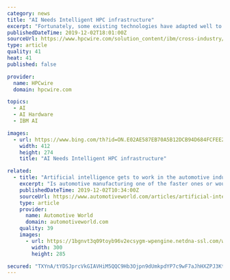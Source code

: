 ```yaml
---
category: news
title: "AI Needs Intelligent HPC infrastructure"
excerpt: "Fortunately, some existing technologies have adapted well to the growing need to process multimedia data types for AI use cases, most notably – graphics processing units (GPU). A GPU performs the vector and matrix computations that underlie neural network layers. GPUs do so in a parallel way, providing vastly improved training speeds with ..."
publishedDateTime: 2019-12-02T18:01:00Z
sourceUrl: https://www.hpcwire.com/solution_content/ibm/cross-industry/ai-needs-intelligent-hpc-infrastructure/
type: article
quality: 41
heat: 41
published: false

provider:
  name: HPCwire
  domain: hpcwire.com

topics:
  - AI
  - AI Hardware
  - IBM AI

images:
  - url: https://www.bing.com/th?id=ON.E02AE587EB70A5B12DCB94D684FCFEE2
    width: 412
    height: 274
    title: "AI Needs Intelligent HPC infrastructure"

related:
  - title: "Artificial intelligence gets to work in the automotive industry"
    excerpt: "Is automotive manufacturing one of the faster ones or would it be among the last? Artificial intelligence (AI) encompasses various technologies including machine learning (ML), deep learning (neural network), computer vision and image processing, natural language processing (NLP), speech recognition, context-aware processing, and predictive APIs."
    publishedDateTime: 2019-12-02T10:34:00Z
    sourceUrl: https://www.automotiveworld.com/articles/artificial-intelligence-gets-to-work-in-the-automotive-industry/
    type: article
    provider:
      name: Automotive World
      domain: automotiveworld.com
    quality: 39
    images:
      - url: https://1bgnvt3q09toyb96v2ecsygm-wpengine.netdna-ssl.com/wp-content/uploads/2019/11/umlaut-rpa-graphic-300x285.jpg
        width: 300
        height: 285

secured: "TXYnA/tYDSJprcVkGIAVHiM5QQC9Hb3Ojpn9dUmkpdYP7c9wF7aJhHXZPJ3KtyBmw4HAN/kr9Mkx/kXT5qnhAwzD+Jis2/B9RzHQm7jpOK6a9VC8RBDjGgyFdFE35+y3Ph+O9kf4Q9BsUW34N2AFz/72RmOxy5jzjOJuH1GuxKrDj2VFnpCrd9V5ubns9uidRbZ5WroOuNyxfBfUNjH919kpQ+TkT0hBilAGTpTilutpABcjCpFNaHQx6eLTH4GuRTuilmgMaP/q9Pme1VAH5w==;sMDhMfw2qknW2P/AzJNSEg=="
---
```


